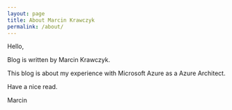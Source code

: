 ```yaml
---
layout: page
title: About Marcin Krawczyk 
permalink: /about/
---
```


Hello,

Blog is written by Marcin Krawczyk.

This blog is about my experience with Microsoft Azure as a Azure Architect.

Have a nice read.

Marcin